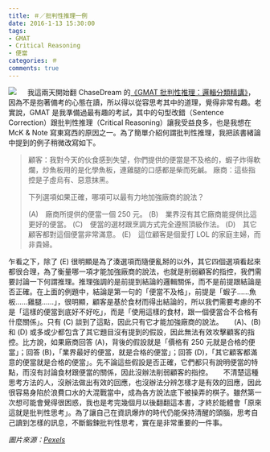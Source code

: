 ```yaml
---
title: ＃／批判性推理一例
date: 2016-1-13 15:30:00
tags: 
- GMAT
- Critical Reasoning
- 便當
categories: ＃
comments: true
---
```

![](cover.jpg)
　
我這兩天開始翻 ChaseDream 的[《GMAT 批判性推理：邏輯分類精講》](http://www.books.com.tw/products/CN11239079)，因為不是抱著備考的心態在讀，所以得以從容思考其中的道理，覺得非常有趣。老實說，GMAT 是我準備過最有趣的考試，其中的句型改錯（Sentence Correction）跟批判性推理（Critical Reasoning）讓我受益良多，也是我想在 McK & Note 寫東寫西的原因之一。為了簡單介紹何謂批判性推理，我把該書緒論中提到的例子稍微改寫如下。<!--more-->

> 顧客：我對今天的伙食感到失望，你們提供的便當是不及格的，蝦子炸得軟爛，炒魚板用的是化學魚板，連雞腿的口感都是柴而死鹹。
> 廠商：這些指控是子虛烏有、惡意抹黑。
> 
> 下列選項如果正確，哪項可以最有力地加強廠商的說法？
> 
> (A)　廠商所提供的便當一個 250 元。
> (B)　業界沒有其它廠商能提供比這更好的便當。
> (C)　便當的選材跟烹調方式完全遵照頂級作法。
> (D)　其它顧客都對這個便當非常滿意。
> (E)　這位顧客是個愛打 LOL 的家庭主婦，而非貴婦。

乍看之下，除了 (E) 很明顯是為了湊選項而隨便亂掰的以外，其它四個選項看起來都很合理，為了衡量哪一項才能加強廠商的說法，也就是削弱顧客的指控，我們需要討論一下何謂推理。推理強調的是前提到結論的邏輯關係，而不是前提跟結論是否正確。在上面的例題中，結論是第一句的「便當不及格」，前提是「蝦子......魚板......雞腿......」，很明顯，顧客是基於食材而得出結論的，所以我們需要考慮的不是「這樣的便當到底好不好吃」，而是「使用這樣的食材，跟一個便當合不合格有什麼關係」。只有 (C) 談到了這點，因此只有它才能加強廠商的說法。
　
(A)、(B) 和 (D) 或多或少都包含了其它題目沒有提到的假設，因此無法有效攻擊顧客的指控。比方說，如果廠商回答 (A)，背後的假設就是「價格有 250 元就是合格的便當」；回答 (B)，「業界最好的便當，就是合格的便當」；回答 (D)，「其它顧客都滿意的便當就是合格的便當」。先不論這些假設是否正確，它們都只有說明便當的特點，而沒有討論食材跟便當的關係，因此沒辦法削弱顧客的指控。
　
不清楚這種思考方法的人，沒辦法做出有效的回應，也沒辦法分辨怎樣才是有效的回應，因此很容易身陷於浪費口水的大混戰當中，成為各方說法底下被操弄的棋子。雖然第一次想可能會覺得很困惑，我也是考完幾個月以後翻翻這本書，才終於能體會「原來這就是批判性思考」。為了讓自己在資訊爆炸的時代仍能保持清醒的頭腦，思考自己讀到怎樣的訊息，不斷鍛鍊批判性思考，實在是非常重要的一件事。

*圖片來源：[Pexels](https://www.pexels.com/)*
